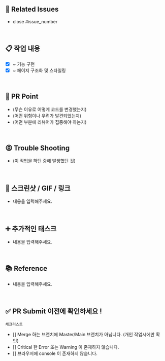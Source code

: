 ## 📎 Related Issues

- close #issue_number

<br />

## 📋 작업 내용

- [x] ~ 기능 구현
- [x] ~ 페이지 구조화 및 스타일링

<br />

## 🔎 PR Point

- (무슨 이유로 어떻게 코드를 변경했는지)
- (어떤 위험이나 우려가 발견되었는지)
- (어떤 부분에 리뷰어가 집중해야 하는지)

<br />

## 😡 Trouble Shooting

- (이 작업을 하던 중에 발생했던 것)

<br />

## 👀 스크린샷 / GIF / 링크

- 내용을 입력해주세요.

<br />

## ➕ 추가적인 태스크

- 내용을 입력해주세요.

<br />

## 📚 Reference

- 내용을 입력해주세요.

<br />

## ✅ PR Submit 이전에 확인하세요 !

`체크리스트`

- [] Merge 하는 브랜치에 Master/Main 브랜치가 아닙니다. (개인 작업시에만 확인)
- [] Critical 한 Error 또는 Warning 이 존재하지 않습니다.
- [] 브라우저에 console 이 존재하지 않습니다.
